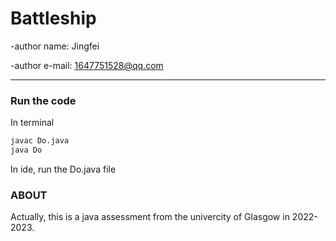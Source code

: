 # Battleship

-author name: Jingfei

-author e-mail: 1647751528@qq.com

---

### Run the code

In terminal

```bash
javac Do.java
java Do
```

In ide, run the Do.java file

### ABOUT

Actually, this is a java assessment from the univercity of Glasgow in 2022-2023.
